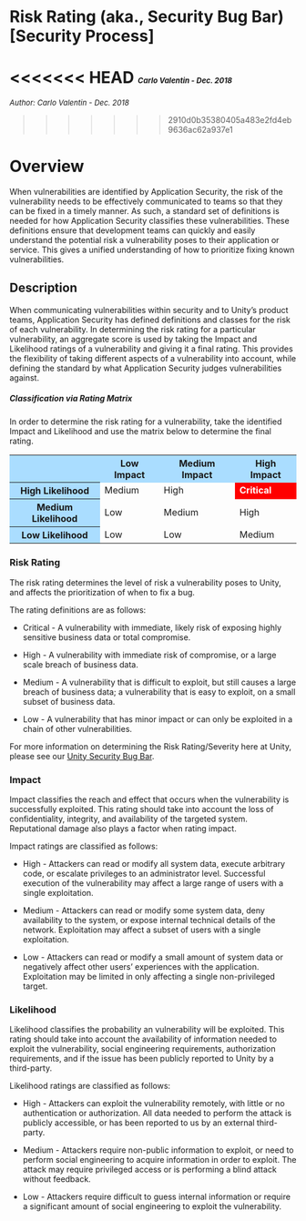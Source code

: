 # Risk Rating (aka., Security Bug Bar) [Security Process]
<<<<<<< HEAD
<font size="-1">_Carlo Valentin - Dec. 2018_</font>
=======
<font size="-1">_Author: Carlo Valentin - Dec. 2018_</font>
>>>>>>> 2910d0b35380405a483e2fd4eb9636ac62a937e1

# Overview
When vulnerabilities are identified by Application Security, the risk of the vulnerability needs to be effectively communicated to teams so that they can be fixed in a timely manner. As such, a standard set of definitions is needed for how Application Security classifies these vulnerabilities. These definitions ensure that development teams can quickly and easily understand the potential risk a vulnerability poses to their application or service. This gives a unified understanding of how to prioritize fixing known vulnerabilities.

## Description
When communicating vulnerabilities within security and to Unity’s product teams, Application Security has defined definitions and classes for the risk of each vulnerability. In determining the risk rating for a particular vulnerability, an aggregate score is used by taking the Impact and Likelihood ratings of a vulnerability and giving it a final rating. This provides the flexibility of taking different aspects of a vulnerability into account, while defining the standard by what Application Security judges vulnerabilities against.

##### Classification via Rating Matrix
In order to determine the risk rating for a vulnerability, take the identified Impact and Likelihood and use the matrix below to determine the final rating.

<table>
<tr style="background-color:#aaddff">
<td></td><th>Low Impact</th><th>Medium Impact</th><th>High Impact</th></tr>
<tr>
<th style="background-color:#aaddff">High Likelihood</th>
<td>Medium</td><td>High</td><td style="background-color:red;color:white;font-weight:bold">Critical</td>
</tr>
<tr>
<th style="background-color:#aaddff">Medium Likelihood</th>
<td>Low</td><td>Medium</td><td>High</td>
</tr>
<tr>
<th style="background-color:#aaddff">Low Likelihood</th>
<td>Low</td><td>Low</td><td>Medium</td>
</tr>
</table>





### Risk Rating
The risk rating determines the level of risk a vulnerability poses to Unity, and affects the prioritization of when to fix a bug.

The rating definitions are as follows:

- Critical - A vulnerability with immediate, likely risk of exposing highly sensitive business data or total compromise.

- High - A vulnerability with immediate risk of compromise, or a large scale breach of business data.

- Medium - A vulnerability that is difficult to exploit, but still causes a large breach of business data; a vulnerability that is easy to exploit, on a small subset of business data.

- Low - A vulnerability that has minor impact or can only be exploited in a chain of other vulnerabilities.

For more information on determining the Risk Rating/Severity here at Unity, please see our [Unity Security Bug Bar](./Unity-Bug-Bar.md).

### Impact
Impact classifies the reach and effect that occurs when the vulnerability is successfully exploited. This rating should take into account the loss of confidentiality, integrity, and availability of the targeted system. Reputational damage also plays a factor when rating impact.

Impact ratings are classified as follows:

- High - Attackers can read or modify all system data, execute arbitrary code, or escalate privileges to an administrator level. Successful execution of the vulnerability may affect a large range of users with a single exploitation.

- Medium - Attackers can read or modify some system data, deny availability to the system, or expose internal technical details of the network. Exploitation may affect a subset of users with a single exploitation.

- Low - Attackers can read or modify a small amount of system data or negatively affect other users’ experiences with the application. Exploitation may be limited in only affecting a single non-privileged target.

### Likelihood
Likelihood classifies the probability an vulnerability will be exploited. This rating should take into account the availability of information needed to exploit the vulnerability, social engineering requirements, authorization requirements, and if the issue has been publicly reported to Unity by a third-party.

Likelihood ratings are classified as follows:

- High - Attackers can exploit the vulnerability remotely, with little or no authentication or authorization. All data needed to perform the attack is publicly accessible, or has been reported to us by an external third-party.

- Medium - Attackers require non-public information to exploit, or need to perform social engineering to acquire information in order to exploit. The attack may require privileged access or is performing a blind attack without feedback.

- Low - Attackers require difficult to guess internal information or require a significant amount of social engineering to exploit the vulnerability.